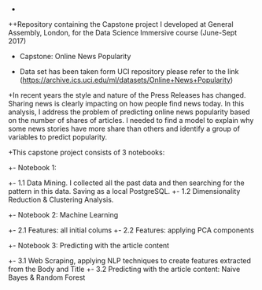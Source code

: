 -
 ++Repository containing the Capstone project I developed at General Assembly, London, for the Data Science Immersive course (June-Sept 2017)
+ Capstone: Online News Popularity

+ Data set has been taken form UCI repository please refer to the link (https://archive.ics.uci.edu/ml/datasets/Online+News+Popularity) 

+In recent years the style and nature of the Press Releases has changed. Sharing news is clearly impacting on how people find news today. In this analysis, I address the problem of predicting online news popularity based on the number of shares of articles. I needed to find a model to explain why some news stories have more share than others and identify a group of variables to predict popularity.


 
 +This capstone project consists of 3 notebooks:

+- Notebook 1: 

+- 1.1 Data Mining. I collected all the past data and then searching for the pattern in this data. Saving as a local PostgreSQL.
+- 1.2 Dimensionality Reduction & Clustering Analysis.


+- Notebook 2: Machine Learning

+- 2.1 Features: all initial colums
+- 2.2 Features: applying PCA components


+- Notebook 3: Predicting with the article content
 
+- 3.1 Web Scraping, applying NLP techniques to create features extracted from the Body and Title 
+- 3.2 Predicting with the article content: Naive Bayes & Random Forest
 